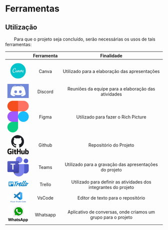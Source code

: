 # Ferramentas

## Utilização

&emsp;&emsp;Para que o projeto seja concluído, serão necessárias os usos de tais ferramentas:

| | Ferramenta | Finalidade |
| :------: | :----------: | :---------------------------------------------------: |
| <img src="../assets/ferramentas/Canva.jpg" width="100">    | Canva     | Utilizado para a elaboração das apresentações |
| <img src="../assets/ferramentas/discord.jpg" width="100">  | Discord   | Reuniões da equipe para a elaboração das atividades |
| <img src="../assets/ferramentas/figma.jpg" width="100">    | Figma     | Utilizado para fazer o Rich Picture |
| <img src="../assets/ferramentas/github.jpg" width="100">   | Github    | Repositório do Projeto |
| <img src="../assets/ferramentas/Teams.jpg" width="100">    | Teams     | Utilizado para a gravação das apresentações do projeto |
| <img src="../assets/ferramentas/Trello.png" width="100">   | Trello  | Utilizado para definir as atividades dos integrantes do projeto |
| <img src="../assets/ferramentas/vscode.jpg" width="100">   | VsCode  | Editor de texto para o repositório |
| <img src="../assets/ferramentas/whatsapp.jpg" width="100"> | Whatsapp | Aplicativo de conversas, onde criamos um grupo para o projeto |
